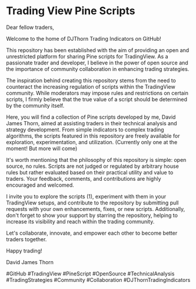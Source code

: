 # Trading View Pine Scripts

Dear fellow traders,

Welcome to the home of DJThorn Trading Indicators on GitHub!

This repository has been established with the aim of providing an open and unrestricted platform for sharing Pine scripts for TradingView. As a passionate trader and developer, I believe in the power of open source and the importance of community collaboration in enhancing trading strategies.

The inspiration behind creating this repository stems from the need to counteract the increasing regulation of scripts within the TradingView community. While moderators may impose rules and restrictions on certain scripts, I firmly believe that the true value of a script should be determined by the community itself.

Here, you will find a collection of Pine scripts developed by me, David James Thorn, aimed at assisting traders in their technical analysis and strategy development. From simple indicators to complex trading algorithms, the scripts featured in this repository are freely available for exploration, experimentation, and utilization. (Currently only one at the moment! But more will come)

It's worth mentioning that the philosophy of this repository is simple: open source, no rules. Scripts are not judged or regulated by arbitrary house rules but rather evaluated based on their practical utility and value to traders. Your feedback, comments, and contributions are highly encouraged and welcomed.

I invite you to explore the scripts (1), experiment with them in your TradingView setups, and contribute to the repository by submitting pull requests with your own enhancements, fixes, or new scripts. Additionally, don't forget to show your support by starring the repository, helping to increase its visibility and reach within the trading community.

Let's collaborate, innovate, and empower each other to become better traders together.

Happy trading!

David James Thorn

#GitHub #TradingView #PineScript #OpenSource #TechnicalAnalysis #TradingStrategies #Community #Collaboration #DJThornTradingIndicators